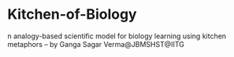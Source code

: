 # Kitchen-of-Biology
n analogy-based scientific model for biology learning using kitchen metaphors – by Ganga Sagar Verma@JBMSHST@IITG
